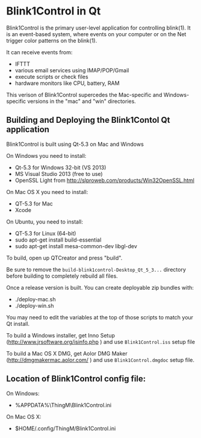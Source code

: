 

Blink1Control in Qt
============

Blink1Control is the primary user-level application for controlling blink(1).
It is an event-based system, where events on your computer or on the Net
trigger color patterns on the blink(1).

It can receive events from:
- IFTTT
- various email services using IMAP/POP/Gmail
- execute scripts or check files 
- hardware monitors like CPU, battery, RAM

This verison of Blink1Control supercedes the Mac-specific and Windows-specific
versions in the "mac" and "win" directories.


Building and Deploying the Blink1Contol Qt application
-----------------------------------------------

Blink1Control is built using Qt-5.3 on Mac and Windows

On Windows you need to install:
- Qt-5.3 for Windows 32-bit (VS 2013)
- MS Visual Studio 2013 (free to use)
- OpenSSL Light from http://slproweb.com/products/Win32OpenSSL.html

On Mac OS X you need to install:
- QT-5.3 for Mac
- Xcode

On Ubuntu, you need to install:
- QT-5.3 for Linux (64-bit)
- sudo apt-get install build-essential
- sudo apt-get install mesa-common-dev libgl-dev

To build, open up QTCreator and press "build".

Be sure to remove the `build-blink1control-Desktop_Qt_5_3...`
directory before building to completely rebuild all files.

Once a release version is built.  You can create deployable zip
bundles with:
- ./deploy-mac.sh
- ./deploy-win.sh

You may need to edit the variables at the top of those scripts to
match your Qt install.

To build a Windows installer, get Inno Setup
(http://www.jrsoftware.org/isinfo.php ) and use
`Blink1Control.iss` setup file

To build a Mac OS X DMG, get Aolor DMG Maker
(http://dmgmakermac.aolor.com/ ) and use
`Blink1Control.dmgdoc` setup file.



Location of Blink1Control config file:
----------------------
On Windows:
- %APPDATA%\ThingM\Blink1Control.ini

On Mac OS X:
- $HOME/.config/ThingM/Blink1Control.ini

